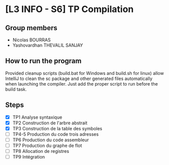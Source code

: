 # [L3 INFO - S6] TP Compilation

## Group members
- Nicolas BOURRAS
- Yashovardhan THEVALIL SANJAY

## How to run the program
Provided cleanup scripts (build.bat for Windows and build.sh for linux) allow IntelliJ to clean the sc package and other
generated files automatically when launching the compiler. Just add the proper script to run before the build task.

## Steps
- [x] TP1 Analyse syntaxique
- [x] TP2 Construction de l'arbre abstrait
- [x] TP3 Construction de la table des symboles
- [ ] TP4-5 Production du code trois adresses
- [ ] TP6 Production du code assembleur
- [ ] TP7 Production du graphe de flot
- [ ] TP8 Allocation de registres
- [ ] TP9 Intégration
